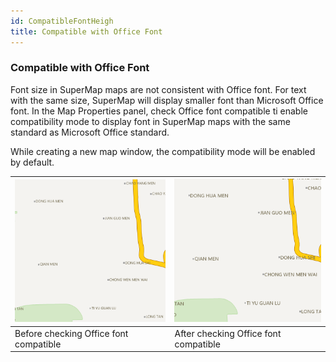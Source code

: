 ```yaml
---
id: CompatibleFontHeigh
title: Compatible with Office Font
---
```

### Compatible with Office Font

Font size in SuperMap maps are not consistent with Office font. For text with the same size, SuperMap will display smaller font than Microsoft Office font. In the Map Properties panel, check Office font compatible ti enable compatibility mode to display font in SuperMap maps with the same standard as Microsoft Office standard.

While creating a new map window, the compatibility mode will be enabled by default.

![](img-en/CompatibleFontHeigh1.png) | ![](img-en/CompatibleFontHeigh2.png)  
---|---  
Before checking Office font compatible | After checking Office font compatible  
